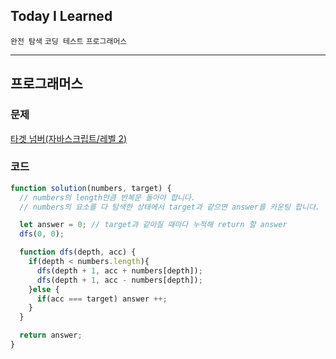 ## Today I Learned
<code>완전 탐색</code> <code>코딩 테스트</code> <code>프로그래머스</code>

---

## 프로그래머스

### 문제

[타겟 넘버(자바스크립트/레벨 2)](https://school.programmers.co.kr/learn/courses/30/lessons/43165)

### 코드

```js
function solution(numbers, target) {
  // numbers의 length만큼 반복문 돌아야 합니다.
  // numbers의 요소를 다 탐색한 상태에서 target과 같으면 answer를 카운팅 합니다.

  let answer = 0; // target과 같아질 때마다 누적해 return 할 answer
  dfs(0, 0);

  function dfs(depth, acc) {
    if(depth < numbers.length){
      dfs(depth + 1, acc + numbers[depth]);
      dfs(depth + 1, acc - numbers[depth]);
    }else {
      if(acc === target) answer ++;
    }
  }

  return answer;
}
```